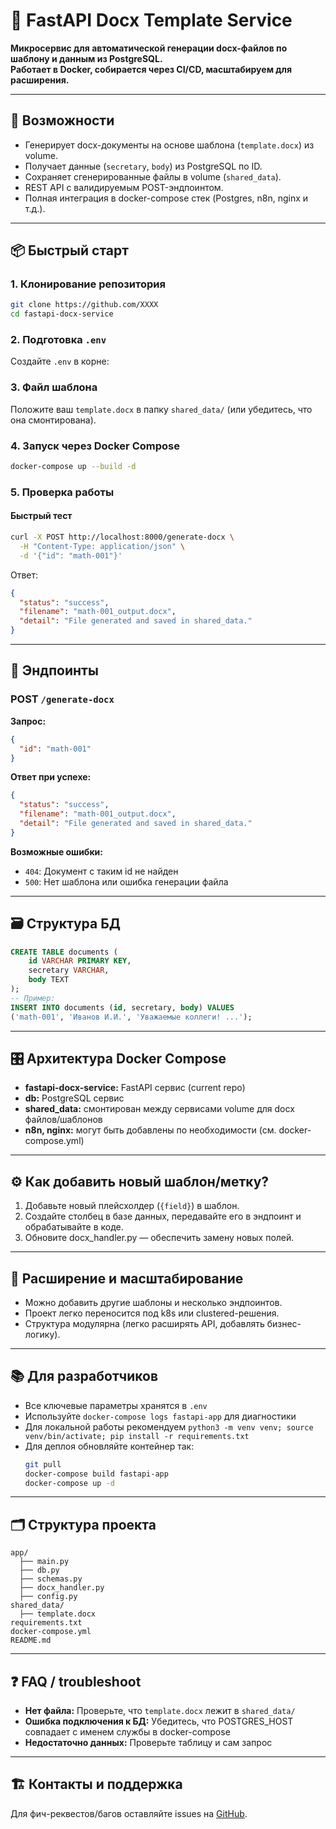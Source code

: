 # 📄 FastAPI Docx Template Service

**Микросервис для автоматической генерации docx-файлов по шаблону и данным из PostgreSQL.  
Работает в Docker, собирается через CI/CD, масштабируем для расширения.**

---

## 🚀 Возможности

- Генерирует docx-документы на основе шаблона (`template.docx`) из volume.
- Получает данные (`secretary`, `body`) из PostgreSQL по ID.
- Сохраняет сгенерированные файлы в volume (`shared_data`).
- REST API с валидируемым POST-эндпоинтом.
- Полная интеграция в docker-compose стек (Postgres, n8n, nginx и т.д.).

---

## 📦 Быстрый старт

### 1. Клонирование репозитория

```bash
git clone https://github.com/XXXX
cd fastapi-docx-service
```

### 2. Подготовка `.env`

Создайте `.env` в корне:


### 3. Файл шаблона

Положите ваш `template.docx` в папку `shared_data/` (или убедитесь, что она смонтирована).

### 4. Запуск через Docker Compose

```bash
docker-compose up --build -d
```

### 5. Проверка работы

#### Быстрый тест

```bash
curl -X POST http://localhost:8000/generate-docx \
  -H "Content-Type: application/json" \
  -d '{"id": "math-001"}'
```

Ответ:

```json
{
  "status": "success",
  "filename": "math-001_output.docx",
  "detail": "File generated and saved in shared_data."
}
```

---

## 🔗 Эндпоинты

### POST `/generate-docx`

**Запрос:**
```json
{
  "id": "math-001"
}
```
**Ответ при успехе:**
```json
{
  "status": "success",
  "filename": "math-001_output.docx",
  "detail": "File generated and saved in shared_data."
}
```
**Возможные ошибки:**

- `404`: Документ с таким id не найден
- `500`: Нет шаблона или ошибка генерации файла

---

## 🗃️ Структура БД

```sql
CREATE TABLE documents (
    id VARCHAR PRIMARY KEY,
    secretary VARCHAR,
    body TEXT
);
-- Пример:
INSERT INTO documents (id, secretary, body) VALUES
('math-001', 'Иванов И.И.', 'Уважаемые коллеги! ...');
```

---

## 🎛️ Архитектура Docker Compose

- **fastapi-docx-service:** FastAPI сервис (current repo)
- **db:** PostgreSQL сервис
- **shared_data:** смонтирован между сервисами volume для docx файлов/шаблонов
- **n8n, nginx:** могут быть добавлены по необходимости (см. docker-compose.yml)

---

## ⚙️ Как добавить новый шаблон/метку?

1. Добавьте новый плейсхолдер (`{field}`) в шаблон.
2. Создайте столбец в базе данных, передавайте его в эндпоинт и обрабатывайте в коде.
3. Обновите docx_handler.py — обеспечить замену новых полей.

---

## 📝 Расширение и масштабирование

- Можно добавить другие шаблоны и несколько эндпоинтов.
- Проект легко переносится под k8s или clustered-решения.
- Структура модулярна (легко расширять API, добавлять бизнес-логику).

---

## 📚 Для разработчиков

- Все ключевые параметры хранятся в `.env`
- Используйте `docker-compose logs fastapi-app` для диагностики
- Для локальной работы рекомендуем `python3 -m venv venv; source venv/bin/activate; pip install -r requirements.txt`
- Для деплоя обновляйте контейнер так:
    ```bash
    git pull
    docker-compose build fastapi-app
    docker-compose up -d
    ```

---

## 🗂️ Cтруктура проекта

```
app/
  ├── main.py
  ├── db.py
  ├── schemas.py
  ├── docx_handler.py
  ├── config.py
shared_data/
  ├── template.docx
requirements.txt
docker-compose.yml
README.md
```

---

## ❓ FAQ / troubleshoot

- **Нет файла:** Проверьте, что `template.docx` лежит в `shared_data/`
- **Ошибка подключения к БД:** Убедитесь, что POSTGRES_HOST совпадает с именем службы в docker-compose
- **Недостаточно данных:** Проверьте таблицу и сам запрос

---

## 🏗️ Контакты и поддержка

Для фич-реквестов/багов оставляйте issues на [GitHub](https://github.com/yourorg/fastapi-docx-service/issues).

